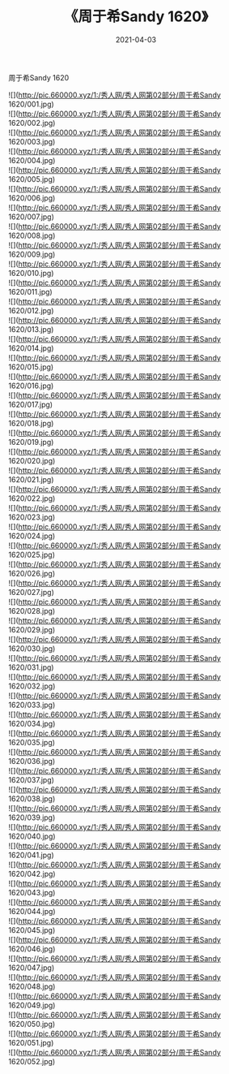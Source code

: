 ﻿---
layout: post
title:  《周于希Sandy 1620》
date:   2021-04-03
img: http://pic.660000.xyz/1:/秀人网/秀人网第02部分/周于希Sandy 1620/000.jpg
categories: [美女, 清纯, 唯美]
---

周于希Sandy 1620

  ![](http://pic.660000.xyz/1:/秀人网/秀人网第02部分/周于希Sandy 1620/001.jpg) <br> ![](http://pic.660000.xyz/1:/秀人网/秀人网第02部分/周于希Sandy 1620/002.jpg) <br> ![](http://pic.660000.xyz/1:/秀人网/秀人网第02部分/周于希Sandy 1620/003.jpg) <br> ![](http://pic.660000.xyz/1:/秀人网/秀人网第02部分/周于希Sandy 1620/004.jpg) <br> ![](http://pic.660000.xyz/1:/秀人网/秀人网第02部分/周于希Sandy 1620/005.jpg) <br> ![](http://pic.660000.xyz/1:/秀人网/秀人网第02部分/周于希Sandy 1620/006.jpg) <br> ![](http://pic.660000.xyz/1:/秀人网/秀人网第02部分/周于希Sandy 1620/007.jpg) <br> ![](http://pic.660000.xyz/1:/秀人网/秀人网第02部分/周于希Sandy 1620/008.jpg) <br> ![](http://pic.660000.xyz/1:/秀人网/秀人网第02部分/周于希Sandy 1620/009.jpg) <br> ![](http://pic.660000.xyz/1:/秀人网/秀人网第02部分/周于希Sandy 1620/010.jpg) <br> ![](http://pic.660000.xyz/1:/秀人网/秀人网第02部分/周于希Sandy 1620/011.jpg) <br> ![](http://pic.660000.xyz/1:/秀人网/秀人网第02部分/周于希Sandy 1620/012.jpg) <br> ![](http://pic.660000.xyz/1:/秀人网/秀人网第02部分/周于希Sandy 1620/013.jpg) <br> ![](http://pic.660000.xyz/1:/秀人网/秀人网第02部分/周于希Sandy 1620/014.jpg) <br> ![](http://pic.660000.xyz/1:/秀人网/秀人网第02部分/周于希Sandy 1620/015.jpg) <br> ![](http://pic.660000.xyz/1:/秀人网/秀人网第02部分/周于希Sandy 1620/016.jpg) <br> ![](http://pic.660000.xyz/1:/秀人网/秀人网第02部分/周于希Sandy 1620/017.jpg) <br> ![](http://pic.660000.xyz/1:/秀人网/秀人网第02部分/周于希Sandy 1620/018.jpg) <br> ![](http://pic.660000.xyz/1:/秀人网/秀人网第02部分/周于希Sandy 1620/019.jpg) <br> ![](http://pic.660000.xyz/1:/秀人网/秀人网第02部分/周于希Sandy 1620/020.jpg) <br> ![](http://pic.660000.xyz/1:/秀人网/秀人网第02部分/周于希Sandy 1620/021.jpg) <br> ![](http://pic.660000.xyz/1:/秀人网/秀人网第02部分/周于希Sandy 1620/022.jpg) <br> ![](http://pic.660000.xyz/1:/秀人网/秀人网第02部分/周于希Sandy 1620/023.jpg) <br> ![](http://pic.660000.xyz/1:/秀人网/秀人网第02部分/周于希Sandy 1620/024.jpg) <br> ![](http://pic.660000.xyz/1:/秀人网/秀人网第02部分/周于希Sandy 1620/025.jpg) <br> ![](http://pic.660000.xyz/1:/秀人网/秀人网第02部分/周于希Sandy 1620/026.jpg) <br> ![](http://pic.660000.xyz/1:/秀人网/秀人网第02部分/周于希Sandy 1620/027.jpg) <br> ![](http://pic.660000.xyz/1:/秀人网/秀人网第02部分/周于希Sandy 1620/028.jpg) <br> ![](http://pic.660000.xyz/1:/秀人网/秀人网第02部分/周于希Sandy 1620/029.jpg) <br> ![](http://pic.660000.xyz/1:/秀人网/秀人网第02部分/周于希Sandy 1620/030.jpg) <br> ![](http://pic.660000.xyz/1:/秀人网/秀人网第02部分/周于希Sandy 1620/031.jpg) <br> ![](http://pic.660000.xyz/1:/秀人网/秀人网第02部分/周于希Sandy 1620/032.jpg) <br> ![](http://pic.660000.xyz/1:/秀人网/秀人网第02部分/周于希Sandy 1620/033.jpg) <br> ![](http://pic.660000.xyz/1:/秀人网/秀人网第02部分/周于希Sandy 1620/034.jpg) <br> ![](http://pic.660000.xyz/1:/秀人网/秀人网第02部分/周于希Sandy 1620/035.jpg) <br> ![](http://pic.660000.xyz/1:/秀人网/秀人网第02部分/周于希Sandy 1620/036.jpg) <br> ![](http://pic.660000.xyz/1:/秀人网/秀人网第02部分/周于希Sandy 1620/037.jpg) <br> ![](http://pic.660000.xyz/1:/秀人网/秀人网第02部分/周于希Sandy 1620/038.jpg) <br> ![](http://pic.660000.xyz/1:/秀人网/秀人网第02部分/周于希Sandy 1620/039.jpg) <br> ![](http://pic.660000.xyz/1:/秀人网/秀人网第02部分/周于希Sandy 1620/040.jpg) <br> ![](http://pic.660000.xyz/1:/秀人网/秀人网第02部分/周于希Sandy 1620/041.jpg) <br> ![](http://pic.660000.xyz/1:/秀人网/秀人网第02部分/周于希Sandy 1620/042.jpg) <br> ![](http://pic.660000.xyz/1:/秀人网/秀人网第02部分/周于希Sandy 1620/043.jpg) <br> ![](http://pic.660000.xyz/1:/秀人网/秀人网第02部分/周于希Sandy 1620/044.jpg) <br> ![](http://pic.660000.xyz/1:/秀人网/秀人网第02部分/周于希Sandy 1620/045.jpg) <br> ![](http://pic.660000.xyz/1:/秀人网/秀人网第02部分/周于希Sandy 1620/046.jpg) <br> ![](http://pic.660000.xyz/1:/秀人网/秀人网第02部分/周于希Sandy 1620/047.jpg) <br> ![](http://pic.660000.xyz/1:/秀人网/秀人网第02部分/周于希Sandy 1620/048.jpg) <br> ![](http://pic.660000.xyz/1:/秀人网/秀人网第02部分/周于希Sandy 1620/049.jpg) <br> ![](http://pic.660000.xyz/1:/秀人网/秀人网第02部分/周于希Sandy 1620/050.jpg) <br> ![](http://pic.660000.xyz/1:/秀人网/秀人网第02部分/周于希Sandy 1620/051.jpg) <br> ![](http://pic.660000.xyz/1:/秀人网/秀人网第02部分/周于希Sandy 1620/052.jpg) <br>